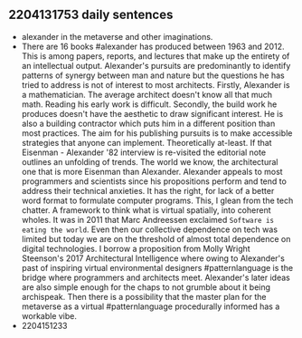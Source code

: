 ## 2204131753 daily sentences
* alexander in the metaverse and other imaginations.
* There are 16 books #alexander has produced between 1963 and 2012. 
This is among papers, reports, and lectures that make up the entirety of an intellectual output.
Alexander's pursuits are predominantly to identify patterns of synergy between man and nature but the questions he has tried to address is not of interest to most architects.
Firstly, Alexander is a mathematician.
The average architect doesn't know all that much math.
Reading his early work is difficult.
Secondly, the build work he produces doesn't have the aesthetic to draw significant interest.
He is also a building contractor which puts him in a different position than most practices.
The aim for his publishing pursuits is to make accessible strategies that anyone can implement. 
Theoretically at-least.
If that Eisenman - Alexander '82 interview is re-visited the editorial note outlines an unfolding of trends.
The world we know, the architectural one that is more Eisenman than Alexander.
Alexander appeals to most programmers and scientists since his propositions perform and tend to address their technical anxieties.
It has the right, for lack of a better word format to formulate computer programs.
This, I glean from the tech chatter.
A framework to think what is virtual spatially, into coherent wholes.
It was in 2011 that Marc Andreessen exclaimed `Software is eating the world`.
Even then our collective dependence on tech was limited but today we are on the threshold of almost total dependence on digital technologies.
I borrow a proposition from Molly Wright Steenson's 2017 Architectural Intelligence where owing to Alexander's past of inspiring virtual environmental designers #patternlanguage is the bridge where programmers and architects meet.
Alexander's later ideas are also simple enough for the chaps to not grumble about it being archispeak.
Then there is a possibility that the master plan for the metaverse as a virtual #patternlanguage procedurally informed has a workable vibe.
* 2204151233
